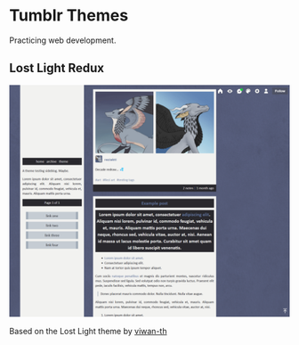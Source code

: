 # Tumblr Themes

Practicing web development.

## Lost Light Redux

![Preview of Lost Light Redux theme](images/lost-light-redux-preview.png)

Based on the Lost Light theme by [viwan-th](https://viwan-th.tumblr.com/)
